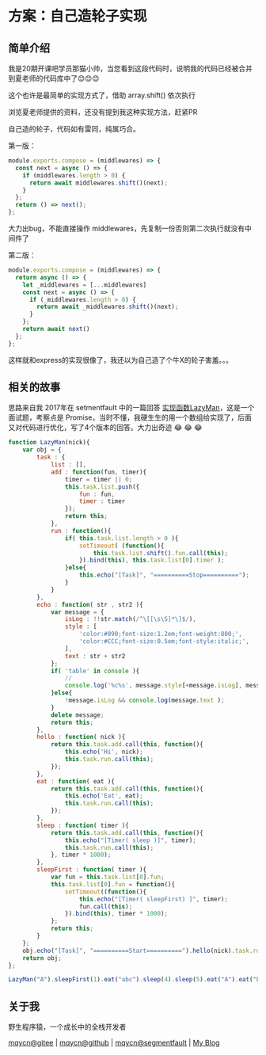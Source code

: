 # 方案：自己造轮子实现



## 简单介绍

我是20期开课吧学员那猫小帅，当您看到这段代码时，说明我的代码已经被合并到夏老师的代码库中了😊😊😊

这个也许是最简单的实现方式了，借助 array.shift() 依次执行

浏览夏老师提供的资料，还没有提到我这种实现方法，赶紧PR

自己造的轮子，代码如有雷同，纯属巧合。

第一版：
```javascript
module.exports.compose = (middlewares) => {
  const next = async () => {
    if (middlewares.length > 0) {
      return await middlewares.shift()(next);
    }
  };
  return () => next();
};
```

大力出bug，不能直接操作 middlewares，先复制一份否则第二次执行就没有中间件了

第二版：
```javascript
module.exports.compose = (middlewares) => {
  return async () => {
    let _middlewares = [...middlewares]
    const next = async () => {
      if (_middlewares.length > 0) {
        return await _middlewares.shift()(next);
      }
    };
    return await next()
  };
};
```

这样就和express的实现很像了，我还以为自己造了个牛X的轮子害羞。。。

## 相关的故事

思路来自我 2017年在 setmentfault 中的一篇回答 [实现函数LazyMan](https://segmentfault.com/q/1010000008745355/a-1020000008745918)，这是一个面试题，考察点是 Promise，当时不懂，我硬生生的用一个数组给实现了，后面又对代码进行优化，写了4个版本的回答。大力出奇迹 😂 😂 😂

```javascript
function LazyMan(nick){
    var obj = {
        task : {
            list : [],
            add : function(fun, timer){
                timer = timer || 0;
                this.task.list.push({
                    fun : fun,
                    timer : timer
                });
                return this;
            },
            run : function(){
                if( this.task.list.length > 0 ){
                    setTimeout( (function(){
                        this.task.list.shift().fun.call(this);
                    }).bind(this), this.task.list[0].timer );
                }else{
                    this.echo("[Task]", "==========Stop==========");
                }
            }
        },
        echo : function( str , str2 ){
            var message = {
                isLog : !!str.match(/^\[[\s\S]*\]$/),
                style : [
                    'color:#090;font-size:1.2em;font-weight:800;',
                    'color:#CCC;font-size:0.5em;font-style:italic;',
                ],
                text : str + str2
            };
            if( 'table' in console ){
                //
                console.log('%c%s', message.style[+message.isLog], message.text );
            }else{
                !message.isLog && console.log(message.text );
            }
            delete message;
            return this;
        },
        hello : function( nick ){
            return this.task.add.call(this, function(){
                this.echo('Hi', nick);
                this.task.run.call(this);
            });
        },
        eat : function( eat ){
            return this.task.add.call(this, function(){
                this.echo('Eat', eat);
                this.task.run.call(this);
            });
        },
        sleep : function( timer ){
            return this.task.add.call(this, function(){
                this.echo("[Timer( sleep )]", timer);
                this.task.run.call(this);
            }, timer * 1000);
        },
        sleepFirst : function( timer ){
            var fun = this.task.list[0].fun;
            this.task.list[0].fun = function(){
                setTimeout((function(){
                    this.echo("[Timer( sleepFirst) ]", timer);
                    fun.call(this);
                }).bind(this), timer * 1000);
            };
            return this;
        }
    };
    obj.echo("[Task]", "==========Start==========").hello(nick).task.run.call(obj);
    return obj;
};

LazyMan("A").sleepFirst(1).eat("abc").sleep(4).sleep(5).eat("A").eat("B").eat("C")
```



## 关于我

野生程序猿，一个成长中的全栈开发者

[mqycn@gitee](https://gitee.com/mqycn) | [mqycn@github](https://github.com/mqycn) | [mqycn@segmentfault](https://segmentfault.com/u/mqycn) | [My Blog](http://www.miaoqiyuan.cn/)

